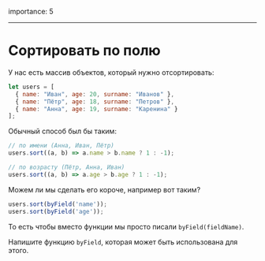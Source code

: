 importance: 5

---

# Сортировать по полю

У нас есть массив объектов, который нужно отсортировать:

```js
let users = [
  { name: "Иван", age: 20, surname: "Иванов" },
  { name: "Пётр", age: 18, surname: "Петров" },
  { name: "Анна", age: 19, surname: "Каренина" }
];
```

Обычный способ был бы таким:

```js
// по имени (Анна, Иван, Пётр)
users.sort((a, b) => a.name > b.name ? 1 : -1);

// по возрасту (Пётр, Анна, Иван)
users.sort((a, b) => a.age > b.age ? 1 : -1);
```

Можем ли мы сделать его короче, например вот таким?

```js
users.sort(byField('name'));
users.sort(byField('age'));
```

То есть чтобы вместо функции мы просто писали `byField(fieldName)`.

Напишите функцию `byField`, которая может быть использована для этого.
